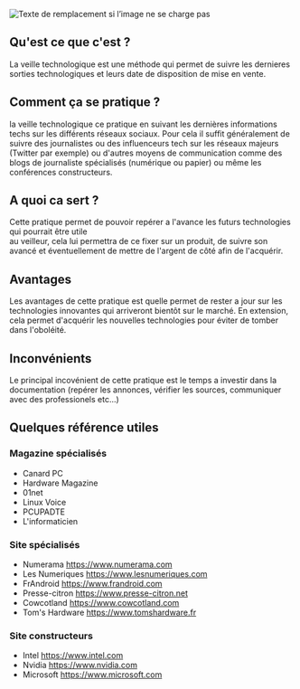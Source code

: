 ![Texte de remplacement si l’image ne se charge pas](https://www.synergeek.fr/wp-content/uploads/2016/01/veille-technologique-660x330.jpg)
   ## Qu'est ce que c'est ?

La veille technologique est une méthode qui permet de suivre les dernieres sorties technologiques
et leurs date de disposition de mise en vente.  

   ## Comment ça se pratique ?

la veille technologique ce pratique en suivant les dernières informations techs sur les différents
réseaux sociaux. Pour cela il suffit généralement de suivre des journalistes ou des influenceurs
tech sur les réseaux majeurs (Twitter par exemple) ou d'autres moyens de communication comme des blogs de journaliste spécialisés (numérique ou papier) ou même les conférences constructeurs.    


   ## A quoi ca sert ?
Cette pratique permet de pouvoir repérer a l'avance les futurs technologies qui pourrait être utile  
au veilleur, cela lui permettra de ce fixer sur un produit, de suivre son avancé et éventuellement de mettre de l'argent de côté afin de l'acquérir.  

   ## Avantages
Les avantages de cette pratique est quelle permet de rester a jour sur les technologies innovantes qui arriveront bientôt sur le marché.
En extension, cela permet d'acquérir les nouvelles technologies pour éviter de tomber dans l'oboléité.

   ## Inconvénients
Le principal incovénient de cette pratique est le temps a investir dans la documentation (repérer les annonces, vérifier les sources, communiquer avec des professionels etc...)

## Quelques référence utiles  

### Magazine spécialisés  
  
- Canard PC  
- Hardware Magazine
- 01net  
- Linux Voice  
- PCUPADTE  
- L'informaticien  
  
### Site spécialisés  
  
- Numerama       https://www.numerama.com 
- Les Numeriques https://www.lesnumeriques.com  
- FrAndroid      https://www.frandroid.com  
- Presse-citron  https://www.presse-citron.net  
- Cowcotland     https://www.cowcotland.com  
- Tom's Hardware https://www.tomshardware.fr  
  
### Site constructeurs  
  
- Intel         https://www.intel.com  
- Nvidia        https://www.nvidia.com  
- Microsoft     https://www.microsoft.com  